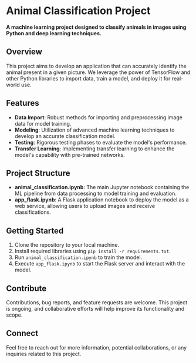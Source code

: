 # Animal Classification Project

**A machine learning project designed to classify animals in images using Python and deep learning techniques.**

## Overview

This project aims to develop an application that can accurately identify the animal present in a given picture. We leverage the power of TensorFlow and other Python libraries to import data, train a model, and deploy it for real-world use.

## Features

- **Data Import**: Robust methods for importing and preprocessing image data for model training.
- **Modeling**: Utilization of advanced machine learning techniques to develop an accurate classification model.
- **Testing**: Rigorous testing phases to evaluate the model's performance.
- **Transfer Learning**: Implementing transfer learning to enhance the model's capability with pre-trained networks.

## Project Structure

- **animal_classification.ipynb**: The main Jupyter notebook containing the ML pipeline from data processing to model training and evaluation.
- **app_flask.ipynb**: A Flask application notebook to deploy the model as a web service, allowing users to upload images and receive classifications.

## Getting Started

1. Clone the repository to your local machine.
2. Install required libraries using `pip install -r requirements.txt`.
3. Run `animal_classification.ipynb` to train the model.
4. Execute `app_flask.ipynb` to start the Flask server and interact with the model.

## Contribute

Contributions, bug reports, and feature requests are welcome. This project is ongoing, and collaborative efforts will help improve its functionality and scope.

## Connect

Feel free to reach out for more information, potential collaborations, or any inquiries related to this project.

